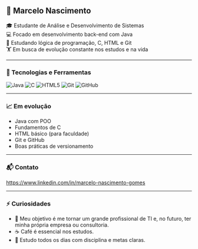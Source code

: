 
## 👋 Marcelo Nascimento

🎓 Estudante de Análise e Desenvolvimento de Sistemas  
💻 Focado em desenvolvimento back-end com Java  
📘 Estudando lógica de programação, C, HTML e Git  
🏋️ Em busca de evolução constante nos estudos e na vida  

---

### 🚀 Tecnologias e Ferramentas

![Java](https://img.shields.io/badge/Java-ED8B00?style=for-the-badge&logo=java&logoColor=white)
![C](https://img.shields.io/badge/C-00599C?style=for-the-badge&logo=c&logoColor=white)
![HTML5](https://img.shields.io/badge/HTML5-E34F26?style=for-the-badge&logo=html5&logoColor=white)
![Git](https://img.shields.io/badge/Git-F05032?style=for-the-badge&logo=git&logoColor=white)
![GitHub](https://img.shields.io/badge/GitHub-181717?style=for-the-badge&logo=github&logoColor=white)

---

### 📈 Em evolução

- Java com POO
- Fundamentos de C
- HTML básico (para faculdade)
- Git e GitHub
- Boas práticas de versionamento

---

### 📬 Contato

https://www.linkedin.com/in/marcelo-nascimento-gomes

---

### ⚡ Curiosidades

- 🎯 Meu objetivo é me tornar um grande profissional de TI e, no futuro, ter minha própria empresa ou consultoria.
- ☕ Café é essencial nos estudos.
- 🧠 Estudo todos os dias com disciplina e metas claras.

